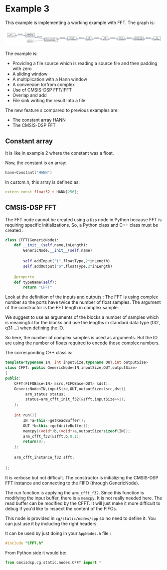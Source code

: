 # Example 3

This example is implementing a working example with FFT. The graph is:

![graph3](graph3.PNG)

The example is:

- Providing a file source which is reading a source file and then padding with zero 
- A sliding window 
- A multiplication with a Hann window 
- A conversion to/from complex
- Use of CMSIS-DSP FFT/IFFT 
- Overlap and add 
- File sink writing the result into a file 

The new feature s compared to previous examples are:

- The constant array HANN 
- The CMSIS-DSP FFT 

## Constant array

It is like in example 2 where the constant was a float.

Now, the constant is an array:

```python
hann=Constant("HANN")
```



In custom.h, this array is defined as:

```C++
extern const float32_t HANN[256];
```



## CMSIS-DSP FFT

The FFT node cannot be created using a `Dsp` node in Python because FFT is requiring specific initializations. So, a Python class and C++ class must be created :



```python
class CFFT(GenericNode):
    def __init__(self,name,inLength):
        GenericNode.__init__(self,name)

        self.addInput("i",floatType,2*inLength)
        self.addOutput("o",floatType,2*inLength)

    @property
    def typeName(self):
        return "CFFT"
```

Look at the definition of the inputs and outputs : The FFT is using complex number so the ports have twice the number of float samples. The argument of the constructor is the FFT length in complex sample.

We suggest to use as arguments of the blocks a number of samples which is meaningful for the blocks and use the lengths in standard data type (f32, q31 ...) when defining the IO.

So here, the number of complex samples is used as arguments. But the IO are using the number of floats required to encode those complex numbers.

The corresponding C++ class is:

```C++
template<typename IN, int inputSize,typename OUT,int outputSize>
class CFFT: public GenericNode<IN,inputSize,OUT,outputSize>
{
public:
    CFFT(FIFOBase<IN> &src,FIFOBase<OUT> &dst):
    GenericNode<IN,inputSize,OUT,outputSize>(src,dst){
         arm_status status;
         status=arm_cfft_init_f32(&sfft,inputSize>>1);
    };

    int run(){
        IN *a=this->getReadBuffer();
        OUT *b=this->getWriteBuffer();
        memcpy((void*)b,(void*)a,outputSize*sizeof(IN));
        arm_cfft_f32(&sfft,b,0,1);
        return(0);
    };

    arm_cfft_instance_f32 sfft;

};
```

It is verbose but not difficult. The constructor is initializing the CMSIS-DSP FFT instance and connecting to the FIFO (through GenericNode).



The run function is applying the `arm_cfft_f32`. Since this function is modifying the input buffer, there is a `memcpy`. It is not really needed here. The read buffer can be modified by the CFFT. It will just make it more difficult to debug if you'd like to inspect the content of the FIFOs.



This node is provided in `cg/static/nodes/cpp` so no need to define it. You can just use it by including the right headers.

It can be used by just doing in your `AppNodes.h` file :

```c++
#include "CFFT.h"
```

From Python side it would be:

```python
from cmsisdsp.cg.static.nodes.CFFT import *
```


